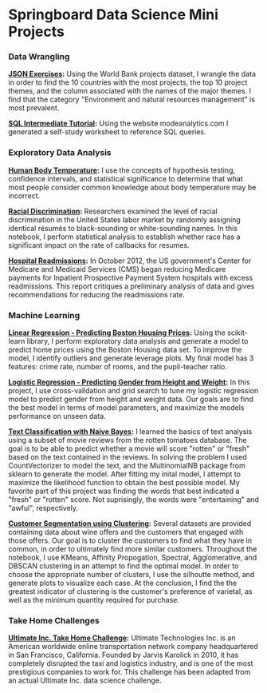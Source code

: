 # Springboard Data Science Mini Projects

### Data Wrangling

**[JSON Exercises](https://github.com/BradTombers/Springboard/blob/master/Mini%20Projects/JSON%20World%20Bank%20Project.ipynb):**
Using the World Bank projects dataset, I wrangle the data in order to find the 10 countries with the most projects, the top 10 project themes, and the column associated with the names of the major themes. I find that the category "Environment and natural resources management" is most prevalent. 

**[SQL Intermediate Tutorial](https://github.com/BradTombers/Springboard/blob/master/Mini%20Projects/sql_intermediate_tutorial):**
Using the website modeanalytics.com I generated a self-study worksheet to reference SQL queries.  



### Exploratory Data Analysis
**[Human Body Temperature](https://github.com/BradTombers/Springboard/blob/master/Mini%20Projects/human_temp_exercise.ipynb):**
I use the concepts of hypothesis testing, confidence intervals, and statistical significance to determine that what most people consider common knowledge about body temperature may be incorrect. 

**[Racial Discrimination](https://github.com/BradTombers/Springboard/blob/master/Mini%20Projects/sliderule_dsi_inferential_statistics_exercise_2.ipynb):**
Researchers examined the level of racial discrimination in the United States labor market by randomly assigning identical résumés to black-sounding or white-sounding names. In this notebook, I perform statistical analysis to establish whether race has a significant impact on the rate of callbacks for resumes.

**[Hospital Readmissions](https://github.com/BradTombers/Springboard/blob/master/Mini%20Projects/reduce_hospital_readmissions.ipynb):**
In October 2012, the US government's Center for Medicare and Medicaid Services (CMS) began reducing Medicare payments for Inpatient Prospective Payment System hospitals with excess readmissions. This report critiques a preliminary analysis of data and gives recommendations for reducing the readmissions rate.

### Machine Learning

**[Linear Regression - Predicting Boston Housing Prices](https://github.com/BradTombers/Springboard/blob/master/Mini%20Projects/Mini_Project_Linear_Regression.ipynb):**
Using the scikit-learn library, I perform exploratory data analysis and generate a model to predict home prices using the Boston Housing data set. To improve the model, I identify outliers and generate leverage plots.  My final model has 3 features: crime rate, number of rooms, and the pupil-teacher ratio.  

**[Logistic Regression - Predicting Gender from Height and Weight](https://github.com/BradTombers/Springboard/blob/master/Mini%20Projects/Mini_Project_Logistic_Regression.ipynb):**
In this project, I use cross-validation and grid search to tune my logistic regression model to predict gender from height and weight data.  Our goals are to find the best model in terms of model parameters, and maximize the models performance on unseen data.

**[Text Classification with Naive Bayes](https://github.com/BradTombers/Springboard/blob/master/Mini%20Projects/Naive_Bayes.ipynb):**
I learned the basics of text analysis using a subset of movie reviews from the rotten tomatoes database.  The goal is to be able to predict whether a movie will score "rotten" or "fresh" based on the text contained in the reviews.  In solving the problem I used CountVectorizer to model the text, and the MultinomialNB package from sklearn to generate the model. After fitting my inital model, I attempt to maximize the likelihood function to obtain the best possible model.  My favorite part of this project was finding the words that best indicated a "fresh" or "rotten" score.  Not suprisingly, the words were "entertaining" and "awful", respectively. 

**[Customer Segmentation using Clustering](https://github.com/BradTombers/Springboard/blob/master/Mini%20Projects/Mini_Project_Clustering.ipynb):**
Several datasets are provided containing data about wine offers and the customers that engaged with those offers.  Our goal is to cluster the customers to find what they have in common, in order to ultimately find more similar customers.  Throughout the notebook, I use KMeans, Affinity Propogation, Spectral, Agglomerative, and DBSCAN clustering in an attempt to find the optimal model. In order to choose the appropriate number of clusters, I use the silhoutte method, and generate plots to visualize each case. At the conclusion, I find the the greatest indicator of clustering is the customer's preference of varietal, as well as the minimum quantity required for purchase.  

### Take Home Challenges
**[Ultimate Inc. Take Home Challenge](https://github.com/BradTombers/Springboard/blob/master/Mini%20Projects/Ultimate_data_science_challenge.ipynb):**
Ultimate Technologies Inc. is an American worldwide online transportation network company headquartered in San Francisco, California. Founded by Jarvis Karolick in 2010, it has completely disrupted the taxi and logistics industry, and is one of the most prestigious companies to work for. This challenge has been adapted from an actual Ultimate Inc. data science challenge.
